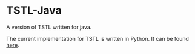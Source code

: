 # TSTL-Java
A version of TSTL written for java.

The current implementation for TSTL is written in Python.  It can be found [here](https://github.com/agroce/tstl).  
